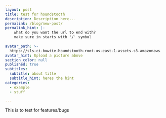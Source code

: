 ```yaml
---
layout: post
title: test for houndstooth
description: Description here...
permalink: /blog/new-post/
permalink_hint: |-
	what do you want the url to end with? 
	make sure in starts with '/' symbol
	
avatar_path: >-
  https://sls-ci-bowtie-houndstooth-root-us-east-1-assets.s3.amazonaws.com/Thee-Dust/Jekyll-test/1651676123379-Clear.jpg
avatar_hint: Upload a picture above
section_color: null
published: true
subtitles:
  subtitle: about title
  subtitle_hint: heres the hint
categories:
  - example
  - stuff

---
```

<p>This is to test for features/bugs</p>
